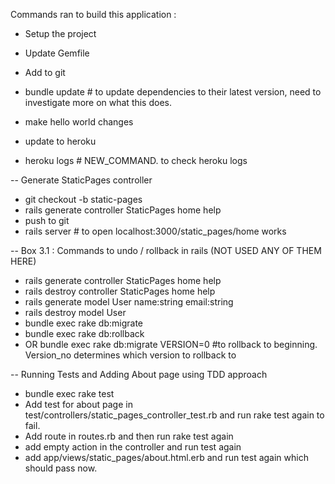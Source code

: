 
Commands ran to build this application : 

- Setup the project
- Update Gemfile
- Add to git
- bundle update # to update dependencies to their latest version, need to investigate more on what this does. 
- make hello world changes
- update to heroku

- heroku logs # NEW_COMMAND. to check heroku logs 

-- Generate StaticPages controller
- git checkout -b static-pages
- rails generate controller StaticPages home help
- push to git
- rails server # to open localhost:3000/static_pages/home works 

-- Box 3.1 : Commands to undo / rollback in rails (NOT USED ANY OF THEM HERE)
- rails generate controller StaticPages home help
- rails destroy controller StaticPages home help
- rails generate model User name:string email:string
- rails destroy model User
- bundle exec rake db:migrate 
- bundle exec rake db:rollback
- OR bundle exec rake db:migrate VERSION=0 #to rollback to beginning. Version_no determines which version to rollback to

-- Running Tests and Adding About page using TDD approach
- bundle exec rake test
- Add test for about page in test/controllers/static_pages_controller_test.rb and run rake test again to fail. 
- Add route in routes.rb and then run rake test again
- add empty action in the controller and run test again
- add app/views/static_pages/about.html.erb and run test again which should pass now. 